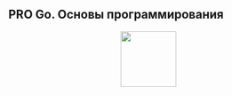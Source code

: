 ## PRO Go. Основы программирования

<div id="header" align="center">
  <img src="https://cdn.stepik.net/media/cache/images/courses/158385/cover_SPaHBeA/76ef14008f9f02b0fbd97cd39c6f4e34.png" width="100"/>
</div>
